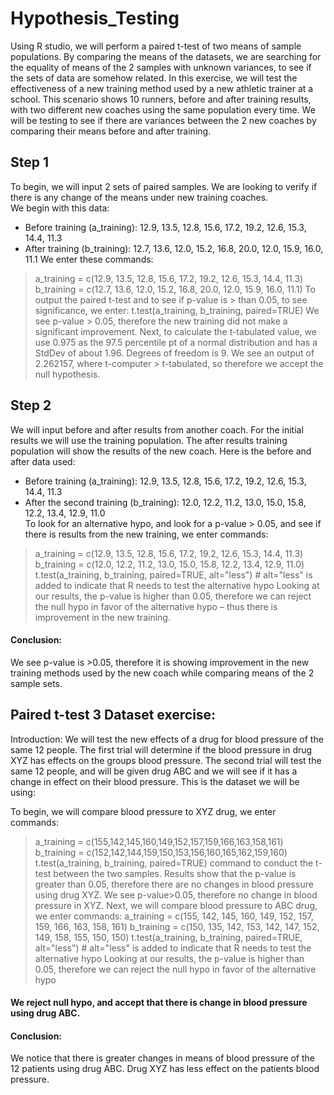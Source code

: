 # Hypothesis_Testing
Using R studio, we will perform a paired t-test of two means of sample populations. By comparing the means of the datasets, we are searching for the equality of means of the 2 samples with unknown variances, to see if the sets of data are somehow related.  In this exercise, we will test the effectiveness of a new training method used by a new athletic trainer at a school. This scenario shows 10 runners, before and after training results, with two different new coaches using the same population every time. We will be testing to see if there are variances between the 2 new coaches by comparing their means before and after training. 
## Step 1
To begin, we will input 2 sets of paired samples. We are looking to verify if there is any change of the means under new training coaches. 	
We begin with this data:
- Before training (a_training): 12.9, 13.5, 12.8, 15.6, 17.2, 19.2, 12.6, 15.3, 14.4, 11.3
- After training (b_training): 12.7, 13.6, 12.0, 15.2, 16.8, 20.0, 12.0, 15.9, 16.0, 11.1
We enter these commands:
> a_training = c(12.9, 13.5, 12.8, 15.6, 17.2, 19.2, 12.6, 15.3, 14.4, 11.3) 
> b_training = c(12.7, 13.6, 12.0, 15.2, 16.8, 20.0, 12.0, 15.9, 16.0, 11.1)
To output the paired t-test and to see if p-value is > than 0.05, to see significance, we enter:
 > t.test(a_training, b_training, paired=TRUE)
 We see p-value > 0.05, therefore the new training did not make a significant improvement.
 Next, to calculate the t-tabulated value, we use 0.975 as the 97.5 percentile pt of a normal distribution and has a StdDev of about 1.96. Degrees of freedom is 9.
 We see an output of 2.262157, where t-computer > t-tabulated, so therefore we accept the null hypothesis.
 ## Step 2
We will input before and after results from another coach. For the initial results we will use the training population. The after results training population will show the results of the new coach. 
Here is the before and after data used:
- Before training (a_training): 12.9, 13.5, 12.8, 15.6, 17.2, 19.2, 12.6, 15.3, 14.4, 11.3 
- After the second training (b_training): 12.0, 12.2, 11.2, 13.0, 15.0, 15.8, 12.2, 13.4, 12.9, 11.0	
To look for an alternative hypo, and look for a p-value > 0.05, and see if there is results from the new training, we enter commands:
> a_training = c(12.9, 13.5, 12.8, 15.6, 17.2, 19.2, 12.6, 15.3, 14.4, 11.3) 
> b_training = c(12.0, 12.2, 11.2, 13.0, 15.0, 15.8, 12.2, 13.4, 12.9, 11.0) 
> t.test(a_training, b_training, paired=TRUE, alt="less") # alt="less" is added to indicate that R needs to test the alternative hypo Looking at our results, the p-value is higher than 0.05, therefore we can reject the null hypo in favor of the alternative hypo – thus there is improvement in the new training.
#### Conclusion:
We see p-value is >0.05, therefore  it is showing improvement in the new training methods used by the new coach while comparing means of the 2 sample sets.

## Paired t-test 3 Dataset exercise:
Introduction:
We will test the new effects of a drug for blood pressure of the same 12 people. The first trial will determine if the blood pressure in drug XYZ has effects on the groups blood pressure. The second trial will test the same 12 people, and will be given drug ABC and we will see if it has a change in effect on their blood pressure. 
This is the dataset we will be using:

To begin, we will compare blood pressure to XYZ drug, we enter commands:
> a_training = c(155,142,145,160,149,152,157,159,166,163,158,161)
> b_training = c(152,142,144,159,150,153,156,160,165,162,159,160)
> t.test(a_training, b_training, paired=TRUE)
command to conduct the t-test between the two samples. Results show that the p-value is greater than 0.05, therefore there are no changes in blood pressure using drug XYZ.
We see p-value>0.05, therefore no change in blood pressure in XYZ.
Next, we will compare blood pressure to ABC drug, we enter commands:
> a_training = c(155,	142,	145,	160,	149,	152,	157,	159,	166,	163,	158,	161)
> b_training = c(150,	135,	142,	153,	142,	147,	152,	149,	158,	155,	150,	150)
> t.test(a_training, b_training, paired=TRUE, alt="less") # alt="less" is added to indicate that R needs to test the alternative hypo Looking at our results, the p-value is higher than 0.05, therefore we can reject the null hypo in favor of the alternative hypo
#### We reject null hypo, and accept that there is change in blood pressure using drug ABC.
#### Conclusion:
We notice that there is greater changes in means of blood pressure of the 12 patients using drug ABC. Drug XYZ has less effect on the patients blood pressure. 

